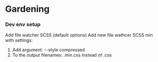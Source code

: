 # Gardening

### Dev env setup

Add file watcher SCSS (default options) 
Add new file wathcer SCSS min with settings: 

1. Add argument: --style compressed 
2. To the output filenames: .min.css instead of .css

